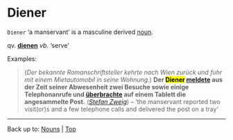 # Diener

`Diener` ‘a manservant’ is a masculine derived [noun](../../index.md).

qv. **[dienen](../../../verbs/d/di/dienen.md)** *vb.* ‘serve’

Examples:

> (*Der bekannte Romanschriftsteller kehrte nach Wien zurück und fuhr mit einem Mietautomobil in seine Wohnung.*) **Der <mark>Diener</mark> [meldete](../../../verbs/m/me/melden.md) aus der Zeit seiner Abwesenheit zwei Besuche sowie einige Telephonanrufe und [überbrachte](../../../verbs/ue/ueb/ueberbringen.md) auf einem Tablett die angesammelte Post.** (*[Stefan Zweig](../../../texts/StefanZweig/BriefEinerUnbekannten.md)*) – ‘the manservant reported two visit(or)s and a few telephone calls and delivered the post on a tray’

----

Back up to: [Nouns](../../index.md) | [Top](../../../index.md)
